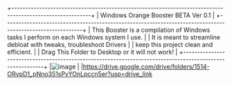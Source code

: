 
+----------------------------------------------------------------------------------------------------------+
|                                 Windows Orange Booster BETA Ver 0.1                                      |
+----------------------------------------------------------------------------------------------------------+
|         This Booster is a compilation of Windows tasks I perform on each Windows system I use.           |
|                It is meant to streamline debloat with tweaks, troubleshoot Drivers                       |
|                                  keep this project clean and efficient.                                  |
|                              Drag This Folder to Desktop or it will not work!                             |
+----------------------------------------------------------------------------------------------------------+
|![image](https://github.com/adasjusk/winboost/assets/100019532/4c14e3de-cc18-4c9e-8f87-f64a5b979d56)      |
|https://drive.google.com/drive/folders/1514-ORvpD1_pNno351sPvYOnLpccn5er?usp=drive_link
